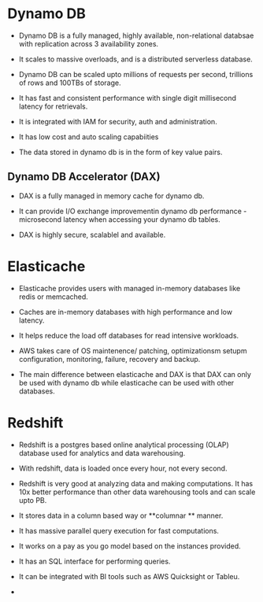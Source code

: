 # Dynamo DB

- Dynamo DB is a fully managed, highly available, non-relational databsae with replication across 3 availability zones.

- It scales to massive overloads, and is a distributed serverless database.

- Dynamo DB can be scaled upto millions of requests per second, trillions of rows and 100TBs of storage.

- It has fast and consistent performance with single digit millisecond latency for retrievals.

- It is integrated with IAM for security, auth and administration.

- It has low cost and auto scaling capabiities

- The data stored in dynamo db is in the form of key value pairs.

## Dynamo DB Accelerator (DAX)

- DAX is a fully managed in memory cache for dynamo db.

- It can provide I/O exchange improvementin dynamo db performance - microsecond latency when accessing your dynamo db tables.

- DAX is highly secure, scalablel and available.

# Elasticache

- Elasticache provides users with managed in-memory databases like redis or memcached.

- Caches are in-memory databases with high performance and low latency.

- It helps reduce the load off databases for read intensive workloads.

- AWS takes care of OS maintenence/ patching, optimizationsm setupm configuration, monitoring, failure, recovery and backup.

- The main difference between elasticache and DAX is that DAX can only be used with dynamo db while elasticache can be used with other databases.

# Redshift

- Redshift is a postgres based online analytical processing (OLAP) database used for analytics and data warehousing.

- With redshift, data is loaded once every hour, not every second.

- Redshift is very good at analyzing data and making computations. It has 10x better performance than other data warehousing tools and can scale upto PB.

- It stores data in a column based way or **columnar ** manner.

- It has massive parallel query execution for fast computations.

- It works on a pay as you go model based on the instances provided.

- It has an SQL interface for performing queries.

- It can be integrated with BI tools such as AWS Quicksight or Tableu.

- 
